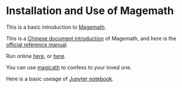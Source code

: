 # Installation and Use of Magemath

This is a basic introduction to <a href="https://mp.weixin.qq.com/s/0dVFidi5Bl25vtSr-nBOcA">Magemath</a>.

This is a <a href="https://www.sagemath.org/zh/">Chinese document introduction</a> of Magemath, and here is the <a href="https://doc.sagemath.org/html/en/tutorial/">official reference manual</a>. 

Run online <a href="https://cocalc.com/">here</a>, 
or <a href="https://sagecell.sagemath.org/">here</a>.

You can use <a href="https://www.bilibili.com/video/BV1bi4y1M7rW?t=91">magicath</a> to confess to your loved one.

Here is a basic useage of <a href="https://www.bilibili.com/video/BV1d7411w7hc?t=33">Jupyter notebook</a>.
